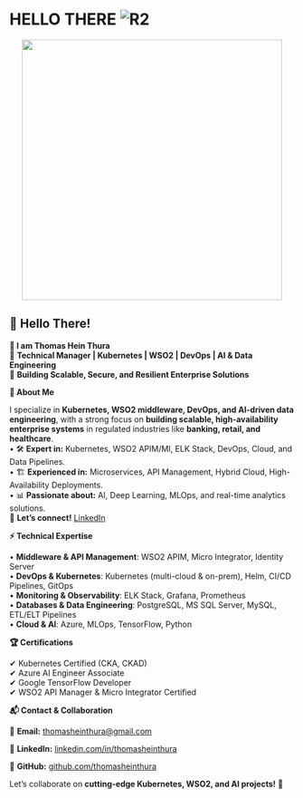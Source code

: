 # HELLO THERE ![R2](https://emojis.slackmojis.com/emojis/images/1450319458/132/r2d2.png)
<p align="center">
 <img width="460" height="460" src="https://i.pinimg.com/originals/9d/a2/71/9da27155e8c22d0726d9ed35252e8316.png"
</p>
 
 
  👋 Hello There!  
---


  **🚀 I am Thomas Hein Thura**  
 🔹 **Technical Manager | Kubernetes | WSO2 | DevOps | AI & Data Engineering**  
 🔹 **Building Scalable, Secure, and Resilient Enterprise Solutions**  

**📍 About Me**

I specialize in **Kubernetes, WSO2 middleware, DevOps, and AI-driven data engineering**, with a strong focus on **building scalable, high-availability enterprise systems** in regulated industries like **banking, retail, and healthcare**.  
•	🛠 **Expert in:** Kubernetes, WSO2 APIM/MI, ELK Stack, DevOps, Cloud, and Data Pipelines.  
•	🏗 **Experienced in:** Microservices, API Management, Hybrid Cloud, High-Availability Deployments.  
•	📊 **Passionate about:** AI, Deep Learning, MLOps, and real-time analytics solutions.  
🔗 **Let’s connect!** [LinkedIn](https://www.linkedin.com/in/thomasheinthura/)  

**⚡ Technical Expertise** 

•	**Middleware & API Management**: WSO2 APIM, Micro Integrator, Identity Server  
•	**DevOps & Kubernetes**: Kubernetes (multi-cloud & on-prem), Helm, CI/CD Pipelines, GitOps  
•	**Monitoring & Observability**: ELK Stack, Grafana, Prometheus  
•	**Databases & Data Engineering**: PostgreSQL, MS SQL Server, MySQL, ETL/ELT Pipelines  
•	**Cloud & AI**: Azure, MLOps, TensorFlow, Python  

**🏆 Certifications**

✔ Kubernetes Certified (CKA, CKAD)  
✔ Azure AI Engineer Associate  
✔ Google TensorFlow Developer  
✔ WSO2 API Manager & Micro Integrator Certified  



**📬 Contact & Collaboration**  

📧 **Email:** thomasheinthura@gmail.com  

💼 **LinkedIn:** [linkedin.com/in/thomasheinthura](https://www.linkedin.com/in/thomasheinthura/)  

🔗 **GitHub:** [github.com/thomasheinthura](https://github.com/thomasheinthura)  

Let’s collaborate on **cutting-edge Kubernetes, WSO2, and AI projects!** 🚀  

<!---
ThomasHeinThura/ThomasHeinThura is a ✨ special ✨ repository because its `README.md` (this file) appears on your GitHub profile.
You can click the Preview link to take a look at your changes.
--->

